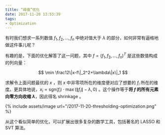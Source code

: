 ```yaml
---
title: “阈值”优化
date: 2017-11-20 13:53:39
tags:
- Optimization
---
```

有时我们想求一系列数值 $f_1, f_2, \dots, f_n$ 中绝对值大于 $\lambda$ 的部分，如何非常有逼格地做这件事儿呢？

有趣的是，下面的优化解答了这一问题，其中 $f=(f_1, f_2, \dots, f_n)^T$ 是这些数值构成的列向量：

$$
\min \frac12\|x-f\|_2^2+\lambda\|x\|_1
$$

求解令上面问题最优的 $x$ ，则 $x$ 中非零项所在的维度便对应了想要的 $f_i$ 所在的维度。更具体地说，$x_i = \mathrm{sgn}(f_i)\cdot\max(\|f_i\|-\lambda, 0)$ 。这个操作等于**将 $f$ 的所有元素向零方向收缩 $\lambda$**，因此得名  shrinkage 。

{% include assets/image url="/2017-11-20-thresholding-optimization.png" %}

从这个看似简单的优化，可以扩展出很多复杂的数学工具，包括著名的 LASSO 和 SVT 算法。
